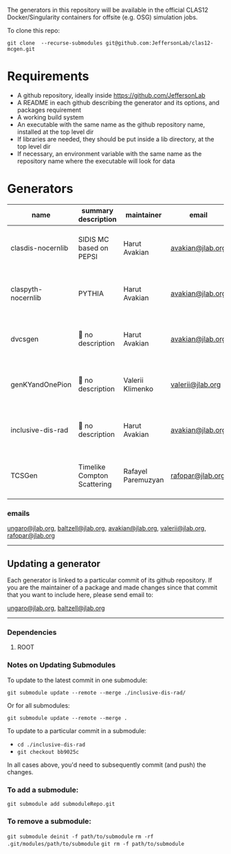 The generators in this repository will be available in the official CLAS12 Docker/Singularity containers for offsite (e.g. OSG) simulation jobs.

To clone this repo:

`git clone  --recurse-submodules git@github.com:JeffersonLab/clas12-mcgen.git`

# Requirements

- A github repository, ideally inside https://github.com/JeffersonLab
- A README in each github describing the generator and its options, and packages requirement
- A working build system 
- An executable with the same name as the github repository name, installed at the top level dir
- If libraries are needed, they should be put inside a lib directory, at the top level dir
- If necessary, an environment variable with the same name as the repository name where the executable will look for data


# Generators 

name                 | summary description          | maintainer        | email             | requirements met
-------------------- | ---------------------------- | ----------------- | ----------------- | ---------------------
clasdis-nocernlib    |   SIDIS MC based on PEPSI    | Harut Avakian     |  avakian@jlab.org | :red_circle: executable and environment variable name
claspyth-nocernlib   | PYTHIA                       | Harut Avakian     |  avakian@jlab.org | :red_circle: executable and environment variable name
dvcsgen              | :red_circle: no description  | Harut Avakian     |  avakian@jlab.org | :red_circle: executable and environment variable name
genKYandOnePion      |  :red_circle: no description | Valerii Klimenko  |  valerii@jlab.org | :red_circle: executable and environment variable name
inclusive-dis-rad    | :red_circle: no description  | Harut Avakian     |  avakian@jlab.org | :red_circle: executable and environment variable name
TCSGen               | Timelike Compton Scattering  | Rafayel Paremuzyan | rafopar@jlab.org | :red_circle: executable and environment variable name


### emails

ungaro@jlab.org, baltzell@jlab.org, avakian@jlab.org, valerii@jlab.org, rafopar@jlab.org

---

## Updating a generator

Each generator is linked to a particular commit of its github repository.
If you are the maintainer of a package and made changes since that commit that you want to include here, please send email to:

ungaro@jlab.org, baltzell@jlab.org

---

### Dependencies

1. ROOT

### Notes on Updating Submodules

To update to the latest commit in one submodule:

`git submodule update --remote --merge ./inclusive-dis-rad/`

Or for all submodules:

`git submodule update --remote --merge .`

To update to a particular commit in a submodule:

* `cd ./inclusive-dis-rad`
* `git checkout bb9025c`

In all cases above, you'd need to subsequently commit (and push) the changes.



### To add a submodule:

`git submodule add submoduleRepo.git` 

### To remove a submodule:


`git submodule deinit -f path/to/submodule`
`rm -rf .git/modules/path/to/submodule`
`git rm -f path/to/submodule`


